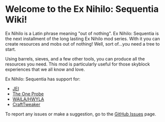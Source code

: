 # Welcome to the Ex Nihilo: Sequentia Wiki!

Ex Nihilo is a Latin phrase meaning "out of nothing". Ex Nihilo: Sequentia is the next installment of the long lasting Ex Nihilo mod series. With it you can create resources and mobs out of nothing! Well, sort of...you need a tree to start.

Using barrels, sieves, and a few other tools, you can produce all the resources you need. This mod is particularly useful for those skyblock experiences that we all know and love.

Ex Nihilo: Sequentia has support for:

- [JEI]
- [The One Probe]
- [WAILA/HWYLA]
- [CraftTweaker]

To report any issues or make a suggestion, go to the [GitHub Issues] page.

[JEI]: https://www.curseforge.com/minecraft/mc-mods/jei
[The One Probe]: https://www.curseforge.com/minecraft/mc-mods/the-one-probe
[WAILA/HWYLA]: https://www.curseforge.com/minecraft/mc-mods/hwyla/
[CraftTweaker]: https://www.curseforge.com/minecraft/mc-mods/crafttweaker
[GitHub Issues]: https://github.com/NovaMachina/ExNihiloSequentia/issues
